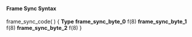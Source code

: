#### Frame Sync Syntax

<div class="syntax">
frame_sync_code( ) {                                                  <b>Type</b>
    <b>frame_sync_byte_0</b>                                                 f(8)
    <b>frame_sync_byte_1</b>                                                 f(8)
    <b>frame_sync_byte_2</b>                                                 f(8)
}

</div>

